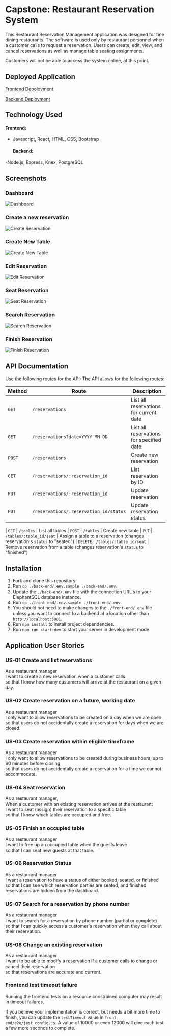 # Capstone: Restaurant Reservation System

This Restaurant Reservation Management application was designed for fine dining restaurants. The software is used only by restaurant personnel when a customer calls to request a reservation. Users can create, edit, view, and cancel reservations as well as manage table seating assignments. 

Customers will not be able to access the system online, at this point.

## Deployed Application
[Frontend Depoloyment](https://frontend-reservation.onrender.com/dashboard)

[Backend Deployment](https://backend-reservation-dz4e.onrender.com)

## Technology Used
  #### Frontend:
- Javascript, React, HTML, CSS, Bootstrap
  #### Backend:
-Node.js, Express, Knex, PostgreSQL
## Screenshots
### Dashboard
![Dashboard](./screenshots/dashboard.png)

### Create a new reservation
![Create Reservation](./screenshots/create-reservation.png)

### Create New Table
![Create New Table](./screenshots/create-new-table.png)

### Edit Reservation
![Edit Reservation](./screenshots/edit-reservation.png)

### Seat Reservation
![Seat Reservation](./screenshots/seat-reservation.png)

### Search Reservation
![Search Reservation](./screenshots/search-reservation.png)

### Finish Reservation
![Finish Reservation](./screenshots/finish-reservation.png)

## API Documentation
Use the following routes for the API:
The API allows for the following routes:

| Method | Route                                  | Description                              |
| ------ | -------------------------------------- | ---------------------------------------- |
| `GET`  | `/reservations`                        | List all reservations for current date   |
| `GET`  | `/reservations?date=YYYY-MM-DD`        | List all reservations for specified date |
| `POST` | `/reservations`                        | Create new reservation                   |
| `GET`  | `/reservations/:reservation_id`        | List reservation by ID                   |
| `PUT`  | `/reservations/:reservation_id`        | Update reservation                       |
| `PUT`  | `/reservations/:reservation_id/status` | Update reservation status                |

| `GET` | `/tables` | List all tables
| `POST` | `/tables` | Create new table
| `PUT` | `/tables/:table_id/seat` | Assign a table to a reservation (changes reservation's `status` to "seated")
| `DELETE` | `/tables/:table_id/seat` | Remove reservation from a table (changes reservation's `status` to "finished")

## Installation

1. Fork and clone this repository.
1. Run `cp ./back-end/.env.sample ./back-end/.env`.
1. Update the `./back-end/.env` file with the connection URL's to your ElephantSQL database instance.
1. Run `cp ./front-end/.env.sample ./front-end/.env`.
1. You should not need to make changes to the `./front-end/.env` file unless you want to connect to a backend at a location other than `http://localhost:5001`.
1. Run `npm install` to install project dependencies.
1. Run `npm run start:dev` to start your server in development mode.

## Application User Stories

  ### US-01 Create and list reservations

As a restaurant manager<br/>
I want to create a new reservation when a customer calls<br/>
so that I know how many customers will arrive at the restaurant on a given day.


### US-02 Create reservation on a future, working date

As a restaurant manager<br/>
I only want to allow reservations to be created on a day when we are open<br/>
so that users do not accidentally create a reservation for days when we are closed.<br/>



### US-03 Create reservation within eligible timeframe

As a restaurant manager<br/>
I only want to allow reservations to be created during business hours, up to 60 minutes before closing<br/>
so that users do not accidentally create a reservation for a time we cannot accommodate.



### US-04 Seat reservation

As a restaurant manager, <br/>
When a customer with an existing reservation arrives at the restaurant<br/>
I want to seat (assign) their reservation to a specific table<br/>
so that I know which tables are occupied and free.


### US-05 Finish an occupied table

As a restaurant manager<br/>
I want to free up an occupied table when the guests leave<br/>
so that I can seat new guests at that table.<br/>


### US-06 Reservation Status

As a restaurant manager<br/>
I want a reservation to have a status of either booked, seated, or finished<br/>
so that I can see which reservation parties are seated, and finished reservations are hidden from the dashboard.



### US-07 Search for a reservation by phone number

As a restaurant manager<br/>
I want to search for a reservation by phone number (partial or complete)<br/>
so that I can quickly access a customer's reservation when they call about their reservation.<br/>



### US-08 Change an existing reservation

As a restaurant manager<br/>
I want to be able to modify a reservation if a customer calls to change or cancel their reservation<br/>
so that reservations are accurate and current.

### Frontend test timeout failure

Running the frontend tests on a resource constrained computer may result in timeout failures.

If you believe your implementation is correct, but needs a bit more time to finish, you can update the `testTimeout` value in `front-end/e2e/jest.config.js`. A value of 10000 or even 12000 will give each test a few more seconds to complete.
